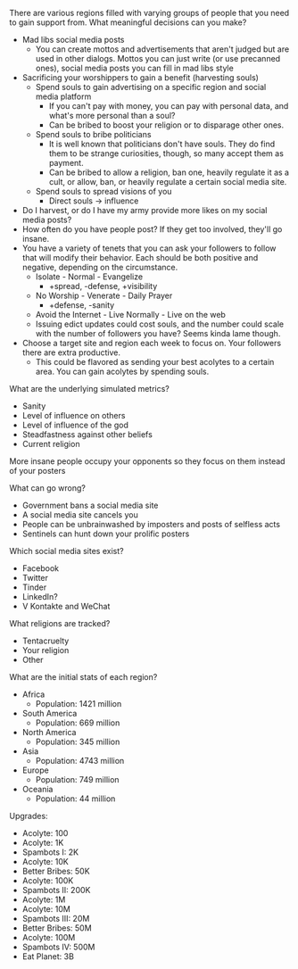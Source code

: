 There are various regions filled with varying groups of people that you need to gain support from. What meaningful decisions can you make?

- Mad libs social media posts
	- You can create mottos and advertisements that aren't judged but are used in other dialogs. Mottos you can just write (or use precanned ones), social media posts you can fill in mad libs style
- Sacrificing your worshippers to gain a benefit (harvesting souls)
	- Spend souls to gain advertising on a specific region and social media platform
		- If you can't pay with money, you can pay with personal data, and what's more personal than a soul?
		- Can be bribed to boost your religion or to disparage other ones.
	- Spend souls to bribe politicians
		- It is well known that politicians don't have souls. They do find them to be strange curiosities, though, so many accept them as payment.
		- Can be bribed to allow a religion, ban one, heavily regulate it as a cult, or allow, ban, or heavily regulate a certain social media site.
	- Spend souls to spread visions of you
		- Direct souls -> influence
- Do I harvest, or do I have my army provide more likes on my social media posts?
- How often do you have people post? If they get too involved, they'll go insane.
- You have a variety of tenets that you can ask your followers to follow that will modify their behavior. Each should be both positive and negative, depending on the circumstance.
	- Isolate - Normal - Evangelize
		- +spread, -defense, +visibility
	- No Worship - Venerate - Daily Prayer
		- +defense, -sanity
	- Avoid the Internet - Live Normally - Live on the web
	- Issuing edict updates could cost souls, and the number could scale with the number of followers you have? Seems kinda lame though.
- Choose a target site and region each week to focus on. Your followers there are extra productive.
	- This could be flavored as sending your best acolytes to a certain area. You can gain acolytes by spending souls. 

What are the underlying simulated metrics?
- Sanity
- Level of influence on others
- Level of influence of the god
- Steadfastness against other beliefs
- Current religion

More insane people occupy your opponents so they focus on them instead of your posters

What can go wrong?
- Government bans a social media site
- A social media site cancels you
- People can be unbrainwashed by imposters and posts of selfless acts
- Sentinels can hunt down your prolific posters

Which social media sites exist?
- Facebook
- Twitter
- Tinder
- LinkedIn?
- V Kontakte and WeChat

What religions are tracked?
- Tentacruelty
- Your religion
- Other

What are the initial stats of each region?
- Africa
	- Population: 1421 million
- South America
	- Population: 669 million
- North America
	- Population: 345 million
- Asia
	- Population: 4743 million
- Europe
	- Population: 749 million
- Oceania
	- Population: 44 million

Upgrades:
- Acolyte: 100
- Acolyte: 1K
- Spambots I: 2K
- Acolyte: 10K
- Better Bribes: 50K
- Acolyte: 100K
- Spambots II: 200K
- Acolyte: 1M
- Acolyte: 10M
- Spambots III: 20M
- Better Bribes: 50M
- Acolyte: 100M
- Spambots IV: 500M
- Eat Planet: 3B